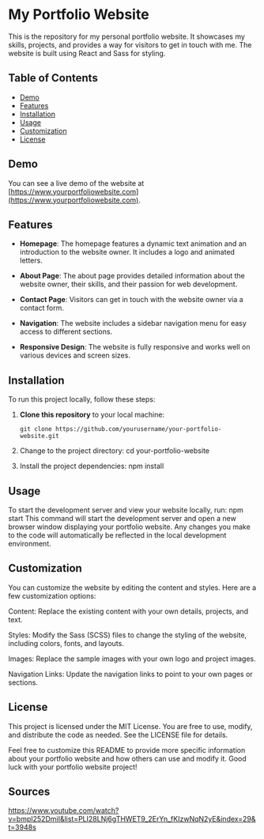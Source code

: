 # My Portfolio Website

This is the repository for my personal portfolio website. It showcases my skills, projects, and provides a way for visitors to get in touch with me. The website is built using React and Sass for styling.

## Table of Contents

- [Demo](#demo)
- [Features](#features)
- [Installation](#installation)
- [Usage](#usage)
- [Customization](#customization)
- [License](#license)

## Demo

You can see a live demo of the website at [https://www.yourportfoliowebsite.com](https://www.yourportfoliowebsite.com).

## Features

- **Homepage**: The homepage features a dynamic text animation and an introduction to the website owner. It includes a logo and animated letters.

- **About Page**: The about page provides detailed information about the website owner, their skills, and their passion for web development.

- **Contact Page**: Visitors can get in touch with the website owner via a contact form.

- **Navigation**: The website includes a sidebar navigation menu for easy access to different sections.

- **Responsive Design**: The website is fully responsive and works well on various devices and screen sizes.

## Installation

To run this project locally, follow these steps:

1. **Clone this repository** to your local machine:

   ```shell
   git clone https://github.com/yourusername/your-portfolio-website.git

2. Change to the project directory:
cd your-portfolio-website

3. Install the project dependencies:
npm install

## Usage
To start the development server and view your website locally, run:
npm start
This command will start the development server and open a new browser window displaying your portfolio website. Any changes you make to the code will automatically be reflected in the local development environment.

## Customization
You can customize the website by editing the content and styles. Here are a few customization options:

Content: Replace the existing content with your own details, projects, and text.

Styles: Modify the Sass (SCSS) files to change the styling of the website, including colors, fonts, and layouts.

Images: Replace the sample images with your own logo and project images.

Navigation Links: Update the navigation links to point to your own pages or sections.

## License
This project is licensed under the MIT License. You are free to use, modify, and distribute the code as needed. See the LICENSE file for details.

Feel free to customize this README to provide more specific information about your portfolio website and how others can use and modify it. Good luck with your portfolio website project!

## Sources
https://www.youtube.com/watch?v=bmpI252DmiI&list=PLI28LNj6gTHWET9_2ErYn_fKIzwNqN2yE&index=29&t=3948s